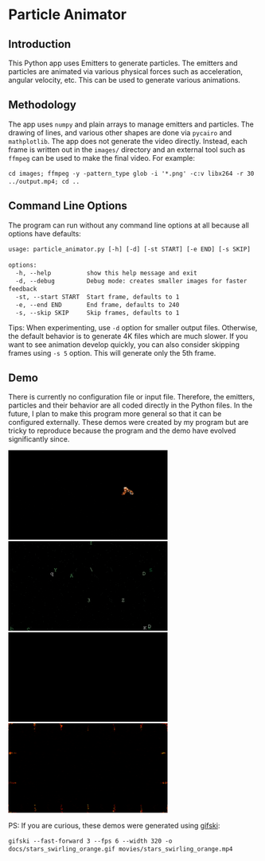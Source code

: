 # Particle Animator

## Introduction
This Python app uses Emitters to generate particles. The emitters and particles are animated via various physical forces such as acceleration, angular velocity, etc. This can be used to generate various animations.

## Methodology
The app uses `numpy` and plain arrays to manage emitters and particles. The drawing of lines, and various other shapes are done via `pycairo` and `mathplotlib`. The app does not generate the video directly. Instead, each frame is written out in the `images/` directory and an external tool such as `ffmpeg` can be used to make the final video. For example:

```shell
cd images; ffmpeg -y -pattern_type glob -i '*.png' -c:v libx264 -r 30 ../output.mp4; cd ..
```

## Command Line Options
The program can run without any command line options at all because all options have defaults:

```text
usage: particle_animator.py [-h] [-d] [-st START] [-e END] [-s SKIP]

options:
  -h, --help          show this help message and exit
  -d, --debug         Debug mode: creates smaller images for faster feedback
  -st, --start START  Start frame, defaults to 1
  -e, --end END       End frame, defaults to 240
  -s, --skip SKIP     Skip frames, defaults to 1
```

Tips: When experimenting, use `-d` option for smaller output files. Otherwise, the default behavior is to generate 4K files which are much slower. If you want to see animation develop quickly, you can also consider skipping frames using `-s 5` option. This will generate only the 5th frame.

## Demo

There is currently no configuration file or input file. Therefore, the emitters, particles and their behavior are all coded directly in the Python files. In the future, I plan to make this program more general so that it can be configured externally. These demos were created by my program but are tricky to reproduce because the program and the demo have evolved significantly since. 

![Star Swirling](docs/stars_swirling_orange.gif)
![Letters Randomly Moving](docs/letters_emitting.gif)
![Scribbling Red Lines](docs/scribbling_red_lines.gif)
![Confetti](docs/confetti.gif)

PS: If you are curious, these demos were generated using [gifski](https://gif.ski/):

```shell
gifski --fast-forward 3 --fps 6 --width 320 -o docs/stars_swirling_orange.gif movies/stars_swirling_orange.mp4
```

